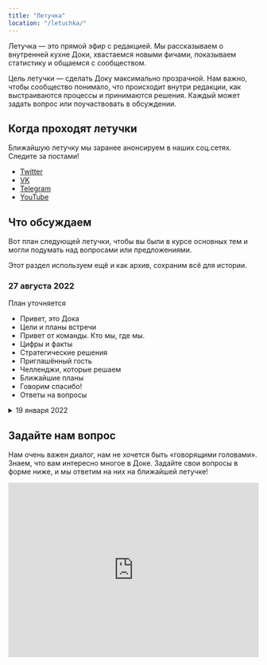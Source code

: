 ```yaml
---
title: "Летучка"
location: "/letuchka/"
---
```



Летучка — это прямой эфир с редакцией. Мы рассказываем о внутренней кухне Доки, хвастаемся новыми фичами, показываем статистику и общаемся с сообществом.

Цель летучки — сделать Доку максимально прозрачной. Нам важно, чтобы сообщество понимало, что происходит внутри редакции, как выстраиваются процессы и принимаются решения. Каждый может задать вопрос или поучаствовать в обсуждении.

## Когда проходят летучки

Ближайшую летучку мы заранее анонсируем в наших соц.сетях. Следите за постами!

- [Twitter](https://twitter.com/doka_guide)
- [VK](https://vk.com/doka_guide)
- [Telegram](https://t.me/doka_guide)
- [YouTube](https://www.youtube.com/channel/UC3x-s8InrG0PMqoY5nwnz7w)

## Что обсуждаем

Вот план следующей летучки, чтобы вы были в курсе основных тем и могли подумать над вопросами или предложениями.

Этот раздел используем ещё и как архив, сохраним всё для истории.

### 27 августа 2022

План уточняется

- Привет, это Дока
- Цели и планы встречи
- Привет от команды. Кто мы, где мы.
- Цифры и факты
- Стратегические решения
- Приглашённый гость
- <!-- yaspeller ignore:start -->Челленджи, которые решаем<!-- yaspeller ignore:end -->
- Ближайшие планы
- Говорим спасибо!
- Ответы на вопросы


<details>
  <summary>19 января 2022</summary>

  [Посмотреть на YouTube](https://youtu.be/696nZzgPpZo)

  - <!-- yaspeller ignore:start -->Интро<!-- yaspeller ignore:end -->:
    - Что такое Дока
    - План на сегодня
    - Где задавать вопросы
  - Знакомство с редакцией:
    - Что такое редакция?
    - Каждый рассказывает что-то про себя
  - Новые статьи:
    - [<!-- yaspeller ignore:start -->Ченджлог<!-- yaspeller ignore:end --> в репозитории контента](https://github.com/doka-guide/content/blob/main/CHANGELOG.md)
    - Вопрос зрителям: нужен ли список новых статей?
  - Фичи платформы:
    - Выкатили-закатили [снег](https://doka.guide/recipes/snow/)
    - Поменяли принцип <!-- yaspeller ignore:start -->фичеринга<!-- yaspeller ignore:end --> статей на главной
  - Над чем работаем в платформе
    - Навигация по соседним статьям
  - Новые страницы и разделы
    - Страница с людьми
  - [Статья на Хабре про дизайн в Доке](https://habr.com/ru/company/yandex_praktikum/blog/646001/)
  - Открытая дискуссия: чек-лист для ревью
  - ~~Отчёты~~
  - ~~Планы~~
  - ~~Вопросы~~
</details>

## Задайте нам вопрос

Нам очень важен диалог, нам не хочется быть «говорящими головами». Знаем, что вам интересно многое в Доке. Задайте свои вопросы в форме ниже, и мы ответим на них на ближайшей летучке!

<iframe src="https://docs.google.com/forms/d/e/1FAIpQLScNHp89GFa8qoUYb8G5tdOLndeztABFNcK_8QNIJaoMm9o77Q/viewform?embedded=true" width="100%" height="350" frameborder="0" marginheight="0" marginwidth="0">Загрузка…</iframe>
